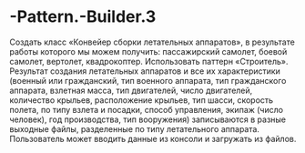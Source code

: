 # -Pattern.-Builder.3
Создать класс «Конвейер сборки летательных аппаратов», в результате работы которого мы можем получить: пассажирский самолет, боевой самолет, вертолет, квадрокоптер. Использовать паттерн «Строитель». Результат создания летательных аппаратов и все их характеристики (военный или гражданский, тип военного аппарата, тип гражданского аппарата, взлетная масса, тип двигателей, число двигателей, количество крыльев, расположение крыльев, тип шасси, скорость полета, по типу взлета и посадки, способ управления, экипаж (число человек), год производства, тип вооружения) записываются в разные выходные файлы, разделенные по типу летательного аппарата. Пользователь может вводить данные из консоли и загружать из файлов.
